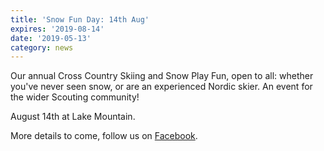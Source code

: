 ```yaml
---
title: 'Snow Fun Day: 14th Aug'
expires: '2019-08-14'
date: '2019-05-13'
category: news
---
```


Our annual Cross Country Skiing and Snow Play Fun, open to all: whether you've never seen snow, or are an experienced Nordic skier. An event for the wider Scouting community!

August 14th at Lake Mountain.

More details to come, follow us on [Facebook](https://www.facebook.com/BogongRoverChalet/).
